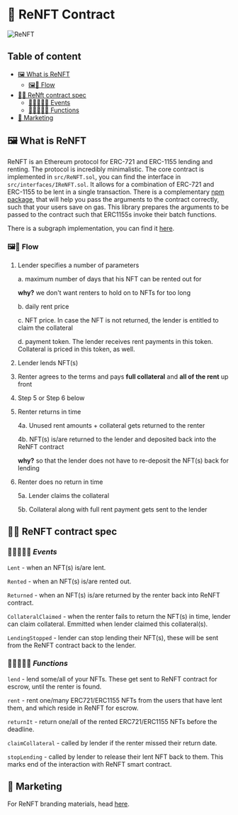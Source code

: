 # 🥂 **ReNFT Contract**

![ReNFT](https://raw.githubusercontent.com/re-nft/assets/main/mainLogov1.png)

## Table of content

- [🖼️ What is ReNFT](#🖼️-what-is-renft)
  - [🖼️🌊 Flow](#🖼️🌊-flow)
- [🤏🏻 ReNft contract spec](#🤏🏻-renft-contract-spec)
  - [🤏🏻👨🏻‍💻 Events](#🤏🏻👨🏻‍💻-events)
  - [🤏🏻👩🏽‍✈️ Functions](#🤏🏻👩🏽‍✈️-functions)
- [🎨 Marketing](#🎨-marketing)

## 🖼️ What is ReNFT

ReNFT is an Ethereum protocol for ERC-721 and ERC-1155 lending and renting. The protocol is incredibly minimalistic.
The core contract is implemented in `src/ReNFT.sol`, you can find the interface in `src/interfaces/IReNFT.sol`.
It allows for a combination of ERC-721 and ERC-1155 to be lent in a single transaction. There is a complementary [npm package](https://github.com/re-nft/sdk), that will help you pass the arguments to the contract correctly, such that your users save on gas. This library prepares the arguments to be passed to the contract such that ERC1155s invoke their batch functions.

There is a subgraph implementation, you can find it [here](https://github.com/re-nft/subgraph).

### 🖼️🌊 Flow

1. Lender specifies a number of parameters

   a. maximum number of days that his NFT can be rented out for

   **why?** we don't want renters to hold on to NFTs for too long

   b. daily rent price

   c. NFT price. In case the NFT is not returned, the lender is entitled to claim the collateral

   d. payment token. The lender receives rent payments in this token. Collateral is priced in this token, as well.

2. Lender lends NFT(s)

3. Renter agrees to the terms and pays **full collateral** and **all of the rent** up front

4. Step 5 or Step 6 below

5. Renter returns in time

   4a. Unused rent amounts + collateral gets returned to the renter

   4b. NFT(s) is/are returned to the lender and deposited back into the ReNFT contract

   **why?** so that the lender does not have to re-deposit the NFT(s) back for lending

6. Renter does no return in time

   5a. Lender claims the collateral

   5b. Collateral along with full rent payment gets sent to the lender

## 🤏🏻 **ReNFT contract spec**

### 🤏🏻👨🏻‍💻 **_Events_**

`Lent` - when an NFT(s) is/are lent.

`Rented` - when an NFT(s) is/are rented out.

`Returned` - when an NFT(s) is/are returned by the renter back into ReNFT contract.

`CollateralClaimed` - when the renter fails to return the NFT(s) in time, lender can claim collateral. Emmitted when lender claimed this collateral(s).

`LendingStopped` - lender can stop lending their NFT(s), these will be sent from the ReNFT contract back to the lender.

### 🤏🏻👩🏽‍✈️ **_Functions_**

`lend` - lend some/all of your NFTs. These get sent to ReNFT contract for escrow, until the renter is found.

`rent` - rent one/many ERC721/ERC1155 NFTs from the users that have lent them, and which reside in ReNFT for escrow.

`returnIt` - return one/all of the rented ERC721/ERC1155 NFTs before the deadline.

`claimCollateral` - called by lender if the renter missed their return date.

`stopLending` - called by lender to release their lent NFT back to them. This marks end of the interaction with ReNFT smart contract.

## 🎨 Marketing

For ReNFT branding materials, head [here](https://github.com/re-nft/assets).
